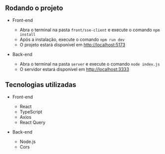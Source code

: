 ## Rodando o projeto

- Front-end

  - Abra o terminal na pasta `front/sse-client` e execute o comando `npm install`
  - Após a instalação, execute o comando `npm run dev`
  - O projeto estará disponível em [http://localhost:5173](http://localhost:3000)

- Back-end
  - Abra o terminal na pasta `server` e execute o comando `node index.js`
  - O servidor estará disponível em [http://localhost:3333](http://localhost:3333)

## Tecnologias utilizadas

- Front-end

  - React
  - TypeScript
  - Axios
  - React Query

- Back-end
  - Node.js
  - Cors
